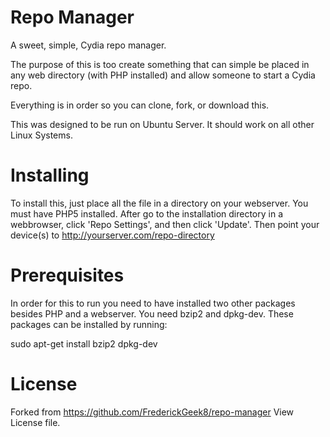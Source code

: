 Repo Manager
============

A sweet, simple, Cydia repo manager.

The purpose of this is too create something that can simple be placed in any web directory (with PHP installed) and allow someone to start a Cydia repo.

Everything is in order so you can clone, fork, or download this. 

This was designed to be run on Ubuntu Server. It should work on all other Linux Systems.

Installing
============

To install this, just place all the file in a directory on your webserver. You must have PHP5 installed. After go to the installation directory in a webbrowser, click 'Repo Settings', and then click 'Update'. Then point your device(s) to http://yourserver.com/repo-directory

Prerequisites
============

In order for this to run you need to have installed two other packages besides PHP and a webserver. You need bzip2 and dpkg-dev. These packages can be installed by running:

sudo apt-get install bzip2 dpkg-dev

License
==========

Forked from https://github.com/FrederickGeek8/repo-manager
View License file.
